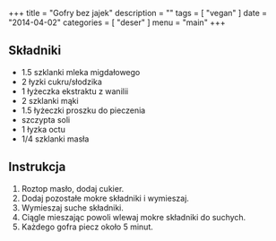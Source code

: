 +++
title = "Gofry bez jajek"
description = ""
tags = [
    "vegan"
]
date = "2014-04-02"
categories = [
    "deser"
]
menu = "main"
+++


## Składniki
* 1.5 szklanki mleka migdałowego
* 2 łyzki cukru/słodzika
* 1 łyżeczka ekstraktu z wanilii
* 2 szklanki mąki
* 1.5 łyżeczki proszku do pieczenia
* szczypta soli
* 1 łyzka octu
* 1/4 szklanki masła

## Instrukcja
1. Roztop masło, dodaj cukier.
2. Dodaj pozostałe mokre składniki i wymieszaj.
3. Wymieszaj suche składniki.
4. Ciągle mieszając powoli wlewaj mokre składniki do suchych.
5. Każdego gofra piecz około 5 minut.